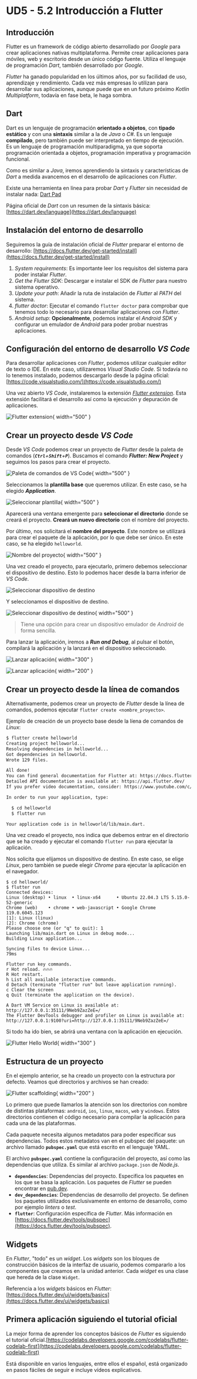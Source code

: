 # UD5 - 5.2 Introducción a Flutter

## Introducción

Flutter es un framework de código abierto desarrollado por _Google_ para crear aplicaciones nativas multiplataforma. Permite crear aplicaciones para móviles, web y escritorio desde un único código fuente. Utiliza el lenguaje de programación _Dart_, también desarrollado por _Google_.

_Flutter_ ha ganado popularidad en los últimos años, por su facilidad de uso, aprendizaje y rendimiento. Cada vez más empresas lo utilizan para desarrollar sus aplicaciones, aunque puede que en un futuro próximo _Kotlin Multiplatform_, todavía en fase beta, le haga sombra.

## Dart

Dart es un lenguaje de programación **orientado a objetos**, con **tipado estático** y con una **sintaxis** similar a la de _Java_ o _C#_. Es un lenguaje **compilado**, pero también puede ser interpretado en tiempo de ejecución. Es un lenguaje de programación multiparadigma, ya que soporta programación orientada a objetos, programación imperativa y programación funcional.

Como es similar a _Java_, iremos aprendiendo la sintaxis y características de _Dart_ a medida avancemos en el desarrollo de aplicaciones con _Flutter_.

Existe una herramienta en línea para probar _Dart_ y _Flutter_ sin necesidad de instalar nada: [Dart Pad](https://dartpad.dev/)

Página oficial de _Dart_ con un resumen de la sintaxis básica: [https://dart.dev/language](https://dart.dev/language)

## Instalación del entorno de desarrollo

Seguiremos la guía de instalación oficial de _Flutter_ preparar el entorno de desarrollo: [https://docs.flutter.dev/get-started/install](https://docs.flutter.dev/get-started/install)

1. _System requirements_: Es importante leer los requisitos del sistema para poder instalar _Flutter_.
2. _Get the Flutter SDK_: Descargar e instalar el SDK de _Flutter_ para nuestro sistema operativo.
3. _Update your path_: Añadir la ruta de instalación de _Flutter_ al _PATH_ del sistema.
4. _flutter doctor_: Ejecutar el comando `flutter doctor` para comprobar que tenemos todo lo necesario para desarrollar aplicaciones con _Flutter_.
5. _Android setup_: **Opcionalmente**, podemos instalar el _Android SDK_ y configurar un emulador de _Android_ para poder probar nuestras aplicaciones.

## Configuración del entorno de desarrollo _VS Code_

Para desarrollar aplicaciones con _Flutter_, podemos utilizar cualquier editor de texto o IDE. En este caso, utilizaremos _Visual Studio Code_. Si todavía no lo tenemos instalado, podemos descargarlo desde la página oficial: [https://code.visualstudio.com/](https://code.visualstudio.com/)

Una vez abierto _VS Code_, instalaremos la extensión [_Flutter extension_](https://marketplace.visualstudio.com/items?itemName=Dart-Code.flutter). Esta extensión facilitará el desarrollo así como la ejecución y depuración de aplicaciones.

![Flutter extension](./assets/flutter-vscode-extension.png){ width="500" }

## Crear un proyecto desde _VS Code_

Desde _VS Code_ podemos crear un proyecto de _Flutter_ desde la paleta de comandos (_**`Ctrl`**+**`Shift`**+**`P`**_). Buscamos el comando _**Flutter: New Project**_ y seguimos los pasos para crear el proyecto.

![Paleta de comandos de _VS Code_](./assets/flutter-vscode-command-pallete.png){ width="500" }

Seleccionamos la **plantilla base** que queremos utilizar. En este caso, se ha elegido _**Application**_.

![Seleccionar plantilla](./assets/flutter-vscode-command-pallete-template.png){ width="500" }

Aparecerá una ventana emergente para **seleccionar el directorio** donde se creará el proyecto. **Creará un nuevo directorio** con el nombre del proyecto.

Por último, nos solicitará el **nombre del proyecto**. Este nombre se utilizará para crear el paquete de la aplicación, por lo que debe ser único. En este caso, se ha elegido `helloworld`.

![Nombre del proyecto](./assets/flutter-vscode-command-pallete-name.png){ width="500" }

Una vez creado el proyecto, para ejecutarlo, primero debemos seleccionar el dispositivo de destino. Esto lo podemos hacer desde la barra inferior de _VS Code_.

![Seleccionar dispositivo de destino](./assets/flutter-vscode-devices1.png)

Y seleccionamos el dispositivo de destino.

![Seleccionar dispositivo de destino](./assets/flutter-vscode-devices2.png){ width="500" }

> Tiene una opción para crear un dispositivo emulador de _Android_ de forma sencilla.

Para lanzar la aplicación, iremos a _**Run and Debug**_, al pulsar el botón, compilará la aplicación y la lanzará en el dispositivo seleccionado.

![Lanzar aplicación](./assets/flutter-vscode-build1.png){ width="300" }

![Lanzar aplicación](./assets/flutter-helloworld-android.png){ width="200" }

## Crear un proyecto desde la línea de comandos

Alternativamente, podemos crear un proyecto de _Flutter_ desde la línea de comandos, podemos ejecutar `flutter create <nombre_proyecto>`.

Ejemplo de creación de un proyecto base desde la líena de comandos de _Linux_:

```bash hl_lines="1 19-20 26"
$ flutter create helloworld
Creating project helloworld...
Resolving dependencies in helloworld... 
Got dependencies in helloworld.
Wrote 129 files.

All done!
You can find general documentation for Flutter at: https://docs.flutter.dev/
Detailed API documentation is available at: https://api.flutter.dev/
If you prefer video documentation, consider: https://www.youtube.com/c/flutterdev

In order to run your application, type:

  $ cd helloworld
  $ flutter run

Your application code is in helloworld/lib/main.dart.
```

Una vez creado el proyecto, nos indica que debemos entrar en el directorio que se ha creado y ejecutar el comando `flutter run` para ejecutar la aplicación.

Nos solicita que elijamos un dispositivo de destino. En este caso, se elige _Linux_, pero también se puede elegir _Chrome_ para ejecutar la aplicación en el navegador.

```
$ cd helloworld/
$ flutter run
Connected devices:
Linux (desktop) • linux  • linux-x64      • Ubuntu 22.04.3 LTS 5.15.0-52-generic
Chrome (web)    • chrome • web-javascript • Google Chrome 119.0.6045.123
[1]: Linux (linux)
[2]: Chrome (chrome)
Please choose one (or "q" to quit): 1
Launching lib/main.dart on Linux in debug mode...
Building Linux application...                                           

Syncing files to device Linux...                                    79ms

Flutter run key commands.
r Hot reload. 🔥🔥🔥
R Hot restart.
h List all available interactive commands.
d Detach (terminate "flutter run" but leave application running).
c Clear the screen
q Quit (terminate the application on the device).

A Dart VM Service on Linux is available at: http://127.0.0.1:35111/9Neb9ZazZeE=/
The Flutter DevTools debugger and profiler on Linux is available at: http://127.0.0.1:9100?uri=http://127.0.0.1:35111/9Neb9ZazZeE=/
```

Si todo ha ido bien, se abrirá una ventana con la aplicación en ejecución.

![Flutter Hello World](./assets/flutter-helloworld.png){ width="300" }

## Estructura de un proyecto

En el ejemplo anterior, se ha creado un proyecto con la estructura por defecto. Veamos qué directorios y archivos se han creado:

![Flutter scaffolding](./assets/flutter-helloworld-scaffold.png){ width="200" }

Lo primero que puede llamarlos la atención son los directorios con nombre de distintas plataformas: `android`, `ios`, `linux`, `macos`, `web` y `windows`. Estos directorios contienen el código necesario para compilar la aplicación para cada una de las plataformas.

Cada paquete necesita algunos metadatos para poder especificar sus dependencias. Todos estos metadatos van en el pubspec del paquete: un archivo llamado **`pubspec.yaml`** que está escrito en el lenguaje YAML.

El archivo **`pubspec.yaml`** contiene la configuración del proyecto, así como las dependencias que utiliza. Es similar al archivo `package.json` de _Node.js_.

- **`dependencies`**: Dependencias del proyecto. Especifica los paquetes en los que se basa la aplicación. Los paquetes de _Flutter_ se pueden encontrar en [pub.dev](https://pub.dev/).
- **`dev_dependencies`**: Dependencias de desarrollo del proyecto. Se definen los paquetes utilizados exclusivamente en entorno de desarrollo, como por ejemplo _linters_ o _test_.
- **`flutter`**: Configuración específica de _Flutter_. Más información en [https://docs.flutter.dev/tools/pubspec](https://docs.flutter.dev/tools/pubspec).

## Widgets

En _Flutter_, "todo" es un _widget_. Los _widgets_ son los bloques de construcción básicos de la interfaz de usuario, podemos compararlo a los componentes que creamos en la unidad anterior. Cada _widget_ es una clase que hereda de la clase `Widget`.

Referencia a los _widgets_ básicos en _Flutter_: [https://docs.flutter.dev/ui/widgets/basics](https://docs.flutter.dev/ui/widgets/basics)

## Primera aplicación siguiendo el tutorial oficial

La mejor forma de aprender los conceptos básicos de _Flutter_ es siguiendo el tutorial oficial.[https://codelabs.developers.google.com/codelabs/flutter-codelab-first](https://codelabs.developers.google.com/codelabs/flutter-codelab-first)

Está disponible en varios lenguajes, entre ellos el español, está organizado en pasos fáciles de seguir e incluye vídeos explicativos.
